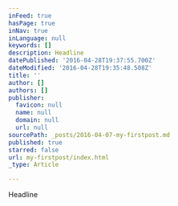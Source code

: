 ```yaml
---
inFeed: true
hasPage: true
inNav: true
inLanguage: null
keywords: []
description: Headline
datePublished: '2016-04-28T19:37:55.700Z'
dateModified: '2016-04-28T19:35:48.508Z'
title: ''
author: []
authors: []
publisher:
  favicon: null
  name: null
  domain: null
  url: null
sourcePath: _posts/2016-04-07-my-firstpost.md
published: true
starred: false
url: my-firstpost/index.html
_type: Article

---
```

Headline